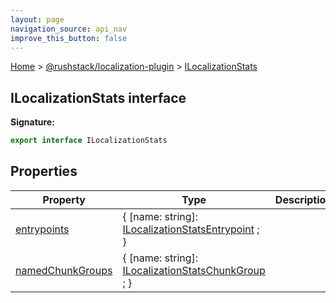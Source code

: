 ```yaml
---
layout: page
navigation_source: api_nav
improve_this_button: false
---
```



[Home](./index.md) &gt; [@rushstack/localization-plugin](./localization-plugin.md) &gt; [ILocalizationStats](./localization-plugin.ilocalizationstats.md)

## ILocalizationStats interface


<b>Signature:</b>

```typescript
export interface ILocalizationStats
```

## Properties

|  Property | Type | Description |
|  --- | --- | --- |
|  [entrypoints](./localization-plugin.ilocalizationstats.entrypoints.md) | { \[name: string\]: [ILocalizationStatsEntrypoint](./localization-plugin.ilocalizationstatsentrypoint.md) ; } |  |
|  [namedChunkGroups](./localization-plugin.ilocalizationstats.namedchunkgroups.md) | { \[name: string\]: [ILocalizationStatsChunkGroup](./localization-plugin.ilocalizationstatschunkgroup.md) ; } |  |
